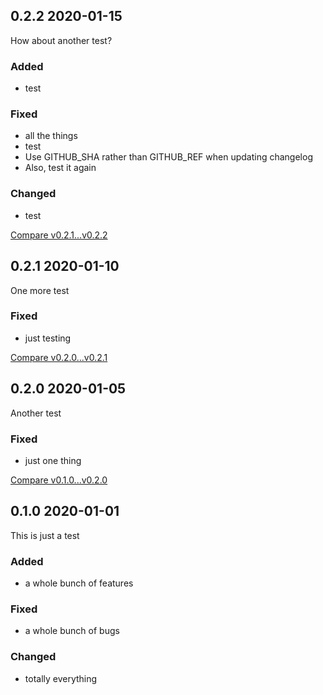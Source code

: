 ## 0.2.2 2020-01-15

How about another test?

### Added

- test

### Fixed

- all the things
- test
- Use GITHUB_SHA rather than GITHUB_REF when updating changelog
- Also, test it again

### Changed

- test

[Compare v0.2.1...v0.2.2](https://github.com/dry-rb/dry-testing/compare/v0.2.1...v0.2.2)

## 0.2.1 2020-01-10

One more test

### Fixed

- just testing


[Compare v0.2.0...v0.2.1](https://github.com/dry-rb/dry-testing/compare/v0.2.0...v0.2.1)

## 0.2.0 2020-01-05

Another test

### Fixed

- just one thing


[Compare v0.1.0...v0.2.0](https://github.com/dry-rb/dry-testing/compare/v0.1.0...v0.2.0)

## 0.1.0 2020-01-01

This is just a test

### Added

- a whole bunch of features

### Fixed

- a whole bunch of bugs

### Changed

- totally everything
